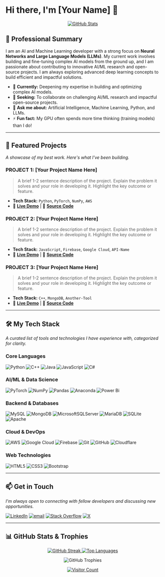 # Hi there, I'm [Your Name] 👋

<p align="center">
  <a href="https://github.com/Med-Gh-TN">
    <img src="https://github-readme-stats.vercel.app/api?username=Med-Gh-TN&theme=transparent&hide_border=false&include_all_commits=true&count_private=true" alt="GitHub Stats">
  </a>
</p>

## 📄 Professional Summary

I am an AI and Machine Learning developer with a strong focus on **Neural Networks and Large Language Models (LLMs)**. My current work involves building and fine-tuning complex AI models from the ground up, and I am passionate about contributing to innovative AI/ML research and open-source projects. I am always exploring advanced deep learning concepts to build efficient and impactful solutions.

- 🔭 **Currently:** Deepening my expertise in building and optimizing complex AI models.
- 👯 **Seeking:** To collaborate on challenging AI/ML research and impactful open-source projects.
- 💬 **Ask me about:** Artificial Intelligence, Machine Learning, Python, and LLMs.
- ⚡ **Fun fact:** My GPU often spends more time thinking (training models) than I do!

---

## 🚀 Featured Projects

*A showcase of my best work. Here's what I've been building.*

###  PROJECT 1: [Your Project Name Here]
> A brief 1-2 sentence description of the project. Explain the problem it solves and your role in developing it. Highlight the key outcome or feature.
- **Tech Stack:** `Python`, `PyTorch`, `NumPy`, `AWS`
- 🔗 **[Live Demo](https://your-live-demo-link.com)** | 🔗 **[Source Code](https://github.com/your-repo-link)**

### PROJECT 2: [Your Project Name Here]
> A brief 1-2 sentence description of the project. Explain the problem it solves and your role in developing it. Highlight the key outcome or feature.
- **Tech Stack:** `JavaScript`, `Firebase`, `Google Cloud`, `API-Name`
- 🔗 **[Live Demo](https://your-live-demo-link.com)** | 🔗 **[Source Code](https://github.com/your-repo-link)**

### PROJECT 3: [Your Project Name Here]
> A brief 1-2 sentence description of the project. Explain the problem it solves and your role in developing it. Highlight the key outcome or feature.
- **Tech Stack:** `C++`, `MongoDB`, `Another-Tool`
- 🔗 **[Live Demo](https://your-live-demo-link.com)** | 🔗 **[Source Code](https://github.com/your-repo-link)**

---

## 🛠️ My Tech Stack

*A curated list of tools and technologies I have experience with, categorized for clarity.*

### Core Languages
![Python](https://img.shields.io/badge/python-3670A0?style=for-the-badge&logo=python&logoColor=ffdd54)
![C++](https://img.shields.io/badge/c++-%2300599C.svg?style=for-the-badge&logo=c%2B%2B&logoColor=white)
![Java](https://img.shields.io/badge/java-%23ED8B00.svg?style=for-the-badge&logo=openjdk&logoColor=white)
![JavaScript](https://img.shields.io/badge/javascript-%23323330.svg?style=for-the-badge&logo=javascript&logoColor=%23F7DF1E)
![C#](https://img.shields.io/badge/c%23-%23239120.svg?style=for-the-badge&logo=csharp&logoColor=white)

### AI/ML & Data Science
![PyTorch](https://img.shields.io/badge/PyTorch-%23EE4C2C.svg?style=for-the-badge&logo=PyTorch&logoColor=white)
![NumPy](https://img.shields.io/badge/numpy-%23013243.svg?style=for-the-badge&logo=numpy&logoColor=white)
![Pandas](https://img.shields.io/badge/pandas-%23150458.svg?style=for-the-badge&logo=pandas&logoColor=white)
![Anaconda](https://img.shields.io/badge/Anaconda-%2344A833.svg?style=for-the-badge&logo=anaconda&logoColor=white)
![Power Bi](https://img.shields.io/badge/power_bi-F2C811?style=for-the-badge&logo=powerbi&logoColor=black)

### Backend & Databases
![MySQL](https://img.shields.io/badge/mysql-4479A1.svg?style=for-the-badge&logo=mysql&logoColor=white)
![MongoDB](https://img.shields.io/badge/MongoDB-%234ea94b.svg?style=for-the-badge&logo=mongodb&logoColor=white)
![MicrosoftSQLServer](https://img.shields.io/badge/Microsoft%20SQL%20Server-CC2927?style=for-the-badge&logo=microsoft%20sql%20server&logoColor=white)
![MariaDB](https://img.shields.io/badge/MariaDB-003545?style=for-the-badge&logo=mariadb&logoColor=white)
![SQLite](https://img.shields.io/badge/sqlite-%2307405e.svg?style=for-the-badge&logo=sqlite&logoColor=white)
![Apache](https://img.shields.io/badge/apache-%23D42029.svg?style=for-the-badge&logo=apache&logoColor=white)

### Cloud & DevOps
![AWS](https://img.shields.io/badge/AWS-%23FF9900.svg?style=for-the-badge&logo=amazon-aws&logoColor=white)
![Google Cloud](https://img.shields.io/badge/GoogleCloud-%234285F4.svg?style=for-the-badge&logo=google-cloud&logoColor=white)
![Firebase](https://img.shields.io/badge/firebase-%23039BE5.svg?style=for-the-badge&logo=firebase)
![Git](https://img.shields.io/badge/git-%23F05033.svg?style=for-the-badge&logo=git&logoColor=white)
![GitHub](https://img.shields.io/badge/github-%23121011.svg?style=for-the-badge&logo=github&logoColor=white)
![Cloudflare](https://img.shields.io/badge/Cloudflare-F38020?style=for-the-badge&logo=Cloudflare&logoColor=white)

### Web Technologies
![HTML5](https://img.shields.io/badge/html5-%23E34F26.svg?style=for-the-badge&logo=html5&logoColor=white)
![CSS3](https://img.shields.io/badge/css3-%231572B6.svg?style=for-the-badge&logo=css3&logoColor=white)
![Bootstrap](https://img.shields.io/badge/bootstrap-%238511FA.svg?style=for-the-badge&logo=bootstrap&logoColor=white)

---

## 📫 Get in Touch

*I'm always open to connecting with fellow developers and discussing new opportunities.*

[![LinkedIn](https://img.shields.io/badge/LinkedIn-%230077B5.svg?style=for-the-badge&logo=linkedin&logoColor=white)](https://linkedin.com/in/mouhamed-gharsallah-03419b1a6)
[![email](https://img.shields.io/badge/Email-D14836?style=for-the-badge&logo=gmail&logoColor=white)](mailto:med56524755@gmail.com)
[![Stack Overflow](https://img.shields.io/badge/-Stackoverflow-FE7A16?style=for-the-badge&logo=stack-overflow&logoColor=white)](https://stackoverflow.com/users/31591035)
[![X](https://img.shields.io/badge/X-black.svg?style=for-the-badge&logo=X&logoColor=white)](https://x.com/thisis_nemo)

---

## 📊 GitHub Stats & Trophies

<p align="center">
  <a href="https://github.com/Med-Gh-TN">
    <img src="https://nirzak-streak-stats.vercel.app/?user=Med-Gh-TN&theme=transparent&hide_border=false" alt="GitHub Streak">
  </a>
  <a href="https://github.com/Med-Gh-TN">
    <img src="https://github-readme-stats.vercel.app/api/top-langs/?username=Med-Gh-TN&theme=transparent&hide_border=false&include_all_commits=true&count_private=true&layout=compact" alt="Top Languages">
  </a>
</p>

<p align="center">
  <img src="https://github-profile-trophy.vercel.app/?username=Med-Gh-TN&theme=transparent&no-frame=false&no-bg=true&margin-w=4" alt="GitHub Trophies">
</p>

<p align="center">
  <a href="https://visitcount.itsvg.in">
    <img src="https://visitcount.itsvg.in/api?id=Med-Gh-TN&icon=4&color=1" alt="Visitor Count">
  </a>
</p>
